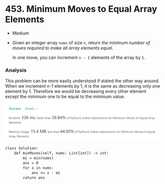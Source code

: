 # 453. Minimum Moves to Equal Array Elements

* Medium&#x20;
*   Given an integer array `nums` of size `n`, return _the minimum number of moves required to make all array elements equal_.

    In one move, you can increment `n - 1` elements of the array by `1`.

### Analysis&#x20;

This problem can be more easily understood if stated the other way around. When we increment n-1 elements by 1, it is the same as decreasing only one element by 1. Therefore we would be decreasing every other element except the minimum one to be equal to the minimum value.&#x20;

![](<../../../../.gitbook/assets/image (12).png>)

```
class Solution:
    def minMoves(self, nums: List[int]) -> int:
        mi = min(nums)
        ans = 0
        for x in nums:
            ans += x - mi
        return ans
```
